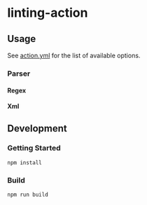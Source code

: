 # linting-action

## Usage
See [action.yml](action.yml) for the list of available options.

### Parser
#### Regex
#### Xml

## Development
### Getting Started

    npm install

### Build

    npm run build
    
    
 
 
